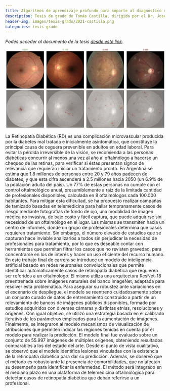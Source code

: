 ```yaml
---
title: Algoritmos de aprendizaje profundo para soporte al diagnóstico de la retinopatía diabética en fotografías de fondo de ojo
description: Tesis de grado de Tomás Castilla, dirigida por el Dr. José Ignacio Orlando y el Dr. Ignacio Larrabide.
header-img: images/tesis-grado/2021-castilla.png
categories: tesis-grado
---
```


*Podés acceder al documento de la tesis [desde este link](https://www.ridaa.unicen.edu.ar/xmlui/bitstream/handle/123456789/2923/Tesis%20-%20Tomas%20Castilla.pdf?sequence=1&isAllowed=y).*

<div class="image-post-container">
    <img src="/images/tesis-grado/2021-castilla.png"/>
</div>

La Retinopatía Diabética (RD) es una complicación microvascular producida por la diabetes mal tratada e inicialmente asintomática, que constituye la principal causa de ceguera prevenible en adultos en edad laboral. Para evitar la pérdida irreversible de la visión, se recomienda a las personas diabéticas concurrir al menos una vez al año al oftalmólogo a hacerse un chequeo de las retinas, para verificar si éstas presentan signos de relevancia que requieran iniciar un tratamiento pronto. En Argentina se estima que 1.8 millones de personas entre 20 y 79 años padecen de diabetes, y que esta cifra ascenderá a 2.5 millones hacia 2050 (un 6.9% de la población adulta del país). Un 77% de estas personas no cumple con el control oftalmológico anual, presumiblemente a raíz de la limitada cantidad de profesionales disponibles, calculada en 8 oftalmólogos cada 100.000 habitantes. Para mitigar esta dificultad, se ha propuesto realizar campañas de tamizado basadas en telemedicina para hallar tempranamente casos de riesgo mediante fotografías de fondo de ojo, una modalidad de imagen médica no invasiva, de bajo costo y fácil captura, que puede adquirirse sin necesidad de un oftalmólogo en el lugar. Las mismas se transmiten hacia un centro de informes, donde un grupo de profesionales determina qué casos requieren tratamiento. Sin embargo, el número elevado de estudios que se capturan hace inviable analizarlos a todos sin perjudicar la necesidad de profesionales para tratamiento, por lo que es deseable contar con herramientas que permitan filtrar los casos que no revisten gravedad, para concentrarse en los de interés y hacer un uso eficiente del recurso humano. En este trabajo final de carrera se introduce un modelo de inteligencia artificial basado en redes neuronales convolucionales que permite identificar automáticamente casos de retinopatía diabética que requieren ser referidos a un oftalmólogo. El mismo utiliza una arquitectura ResNet-18 preentrenada sobre imágenes naturales del banco ImageNet, adaptada para resolver esta problemática. Para asegurar su robustez ante variaciones en el escenario de despliegue, el modelo se reentrenó cuidadosamente sobre un conjunto curado de datos de entrenamiento construido a partir de un relevamiento de bancos de imágenes públicos disponibles, formado por estudios adquiridos con diversas cámaras y distintas etnias, resoluciones y orígenes. Con igual objetivo, se utilizó una estrategia basada en el calibrado iterativo de los parámetros empleados para la aumentación de imágenes. Finalmente, se integraron al modelo mecanismos de visualización de atribuciones que permiten indicar las regiones tenidas en cuenta por el modelo para realizar la predicción. El modelo final fue evaluado sobre un conjunto de 55.997 imágenes de múltiples orígenes, obteniendo resultados comparables a los del estado del arte. Desde el punto de vista cualitativo, se observó que el modelo identifica lesiones vinculadas con la existencia de la retinopatía diabética para dar su predicción. Además, se observó que el método es robusto ante la presencia de comorbilidades, que no afectan su desempeño para identificar la enfermedad. El método será integrado en el mediano plazo en una plataforma de telemedicina oftalmológica para detectar casos de retinopatía diabética que deban referirse a un profesional.